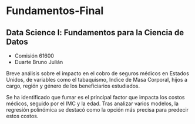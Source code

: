 # Fundamentos-Final

## Data Science l: Fundamentos para la Ciencia de Datos
* Comisión 61600
* Duarte Bruno Julián

Breve análisis sobre el impacto en el cobro de seguros médicos en Estados Unidos, de variables como el tabaquismo, Indice de Masa Corporal, hijos a cargo, región y género de los beneficiarios estudiados.

Se ha identificado que fumar es el principal factor que impacta los costos médicos, seguido por el IMC y la edad. Tras analizar varios modelos, la regresión polinómica se destacó como la opción más precisa para predecir estos costos.
